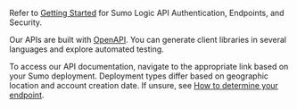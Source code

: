 Refer to [Getting Started](/docs/api/getting-started) for Sumo Logic API Authentication, Endpoints, and Security.

Our APIs are built with [OpenAPI](https://www.openapis.org/). You can generate client libraries in several languages and explore automated testing.

To access our API documentation, navigate to the appropriate link based on your Sumo deployment. Deployment types differ based on geographic location and account creation date. If unsure, see [How to determine your endpoint](/docs/api/getting-started#which-endpoint-should-i-should-use).
